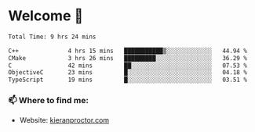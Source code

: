 # Welcome 🦘

<!--START_SECTION:waka-->

```txt
Total Time: 9 hrs 24 mins

C++              4 hrs 15 mins   ███████████▒░░░░░░░░░░░░░   44.94 %
CMake            3 hrs 26 mins   █████████░░░░░░░░░░░░░░░░   36.29 %
C                42 mins         ██░░░░░░░░░░░░░░░░░░░░░░░   07.53 %
ObjectiveC       23 mins         █░░░░░░░░░░░░░░░░░░░░░░░░   04.18 %
TypeScript       19 mins         █░░░░░░░░░░░░░░░░░░░░░░░░   03.51 %
```

<!--END_SECTION:waka-->

### 📫 Where to find me:

-   Website: [kieranproctor.com](https://kieranproctor.com/)
